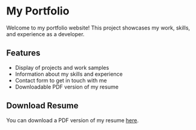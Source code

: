 # My Portfolio

Welcome to my portfolio website! This project showcases my work, skills, and experience as a developer.

## Features

- Display of projects and work samples
- Information about my skills and experience
- Contact form to get in touch with me
- Downloadable PDF version of my resume

## Download Resume

You can download a PDF version of my resume [here](./public/resume.pdf).
